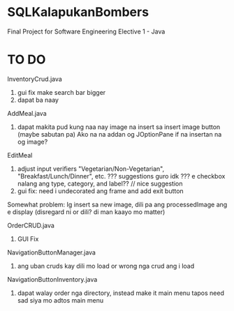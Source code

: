 # SQLKalapukanBombers

Final Project for Software Engineering Elective 1 - Java

# TO DO

InventoryCrud.java
  1. gui fix make search bar bigger
  2. dapat ba naay

AddMeal.java
  1. dapat makita pud kung naa nay image na insert sa insert image button (maybe sabutan pa)
       Ako na na addan og JOptionPane if na insertan na og image?

EditMeal
  1. adjust input verifiers
    "Vegetarian/Non-Vegetarian", "Breakfast/Lunch/Dinner", etc.
    ??? suggestions guro idk ???
      e checkbox nalang ang type, category, and label?? // nice suggestion
  2. gui fix: need i undecorated ang frame and add exit button
     
  Somewhat problem:
    Ig insert sa new image, dili pa ang processedImage ang e display (disregard ni or dili? di man kaayo mo matter)

OrderCRUD.java
  1. GUI Fix

NavigationButtonManager.java
  1. ang uban cruds kay dili mo load or wrong nga crud ang i load
     
NavigationButtonInventory.java
  1. dapat walay order nga directory, instead make it main menu tapos need sad siya mo adtos main menu
     
